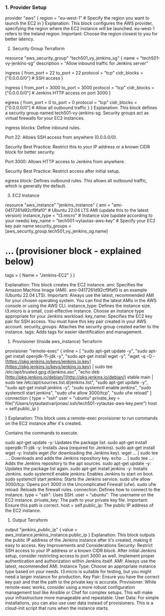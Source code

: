 ### 1. Provider Setup

provider "aws" {
  region = "eu-west-1"  # Specify the region you want to launch the EC2 in
}
Explanation: This block configures the AWS provider, specifying the region where the EC2 instance will be launched. eu-west-1 refers to the Ireland region.
Important: Choose the region closest to you for better latency.

2. Security Group
Terraform

resource "aws_security_group" "tech501_vy_jenkins_sg" {
  name        = "tech501-vy-jenkins-sg"
  description = "Allow inbound traffic for Jenkins server"

  ingress {
    from_port   = 22
    to_port     = 22
    protocol    = "tcp"
    cidr_blocks = ["0.0.0.0/0"] # SSH access
  }

  ingress {
    from_port   = 3000
    to_port     = 3000
    protocol    = "tcp"
    cidr_blocks = ["0.0.0.0/0"] # Jenkins HTTP access on port 3000
  }

  egress {
    from_port   = 0
    to_port     = 0
    protocol    = "tcp"
    cidr_blocks = ["0.0.0.0/0"] # Allow all outbound traffic
  }
}
Explanation: This block defines a security group named tech501-vy-jenkins-sg. Security groups act as virtual firewalls for your EC2 instances.

ingress blocks: Define inbound rules.

Port 22: Allows SSH access from anywhere (0.0.0.0/0).

Security Best Practice: Restrict this to your IP address or a known CIDR block for better security.

Port 3000: Allows HTTP access to Jenkins from anywhere.

Security Best Practice: Restrict access after initial setup.

egress block: Defines outbound rules. This allows all outbound traffic, which is generally the default.

3. EC2 Instance

resource "aws_instance" "jenkins_instance" {
  ami           = "ami-0417261d92cf9faf0"  # Ubuntu 22.04 LTS AMI (update this to the latest version)
  instance_type = "t3.micro"  # Instance size (update according to your needs)
  key_name      = "tech501-vytautas-aws-key" # Specify your EC2 key pair name
  security_groups = [aws_security_group.tech501_vy_jenkins_sg.name]
  # ... (provisioner block - explained below)
  tags = {
    Name = "Jenkins-EC2"
  }
}

Explanation: This block creates the EC2 instance.
ami: Specifies the Amazon Machine Image (AMI). ami-0417261d92cf9faf0 is an example (Ubuntu 22.04 LTS).
Important: Always use the latest, recommended AMI for your chosen operating system. You can find the latest AMIs in the AWS console or using the AWS CLI.
instance_type: Defines the instance size. t3.micro is a small, cost-effective instance.
Choose an instance type appropriate for your Jenkins workload.
key_name: Specifies the EC2 key pair for SSH access. You must have this key pair created in your AWS account.
security_groups: Attaches the security group created earlier to the instance.
tags: Adds tags for easier identification and management.

1. Provisioner (Inside aws_instance)
Terraform

  provisioner "remote-exec" {
    inline = [
      "sudo apt-get update -y",
      "sudo apt-get install openjdk-11-jdk -y",
      "sudo apt-get install wget -y",
      "wget -q -O - [https://pkg.jenkins.io/keys/jenkins.io.key](https://pkg.jenkins.io/keys/jenkins.io.key) | sudo tee /etc/apt/trusted.gpg.d/jenkins.asc",
      "echo deb [http://pkg.jenkins.io/debian/](http://pkg.jenkins.io/debian/) stable main | sudo tee /etc/apt/sources.list.d/jenkins.list",
      "sudo apt-get update -y",
      "sudo apt-get install jenkins -y",
      "sudo systemctl enable jenkins",
      "sudo systemctl start jenkins",
      "sudo ufw allow 3000/tcp",
      "sudo ufw reload"
    ]
    connection {
      type        = "ssh"
      user        = "ubuntu"
      private_key = file("/Users/vytautastvarijonas/.ssh/tech501-vytautas-aws-key.pem")
      host        = self.public_ip
    }

  }
Explanation: This block uses a remote-exec provisioner to run commands on the EC2 instance after it's created.

Contains the commands to execute.

sudo apt-get update -y: Updates the package list.
sudo apt-get install openjdk-11-jdk -y: Installs Java (required for Jenkins).
sudo apt-get install wget -y: Installs wget (for downloading the Jenkins key).
wget ... | sudo tee ...: Downloads and adds the Jenkins repository key.
echo ... | sudo tee ...: Adds the Jenkins repository to the apt sources.
sudo apt-get update -y: Updates the package list again.
sudo apt-get install jenkins -y: Installs Jenkins.
sudo systemctl enable jenkins: Enables Jenkins to start on boot.
sudo systemctl start jenkins: Starts the Jenkins service.
sudo ufw allow 3000/tcp: Opens port 3000 in the Uncomplicated Firewall (ufw).
sudo ufw reload: Reloads the firewall rules.
connection: Defines how to connect to the instance.
type = "ssh": Uses SSH.
user = "ubuntu": The username on the EC2 instance.
private_key: The path to your private key file.
Important: Ensure this path is correct.
host = self.public_ip: The public IP address of the EC2 instance.

1. Output
Terraform

output "jenkins_public_ip" {
  value = aws_instance.jenkins_instance.public_ip
}
Explanation: This block outputs the public IP address of the Jenkins instance after it's created, making it easy to access.
Key Improvements and Considerations
Security: Restrict SSH access to your IP address or a known CIDR block. After initial Jenkins setup, consider restricting access to port 3000 as well. Implement proper authentication and authorization within Jenkins itself.
AMI: Always use the latest, recommended AMI.
Instance Type: Choose an appropriate instance type based on your needs. t3.micro is suitable for testing, but you might need a larger instance for production.
Key Pair: Ensure you have the correct key pair and that the path to the private key is accurate.
Provisioner: While remote-exec works, consider using a more robust configuration management tool like Ansible or Chef for complex setups. This will make your infrastructure more manageable and repeatable.
User Data: For simple installations, you can also use user data instead of provisioners. This is a cloud-init script that runs when the instance starts.
